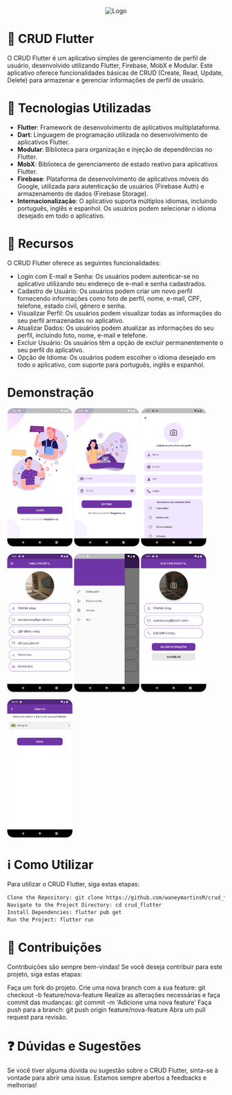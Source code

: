 <div align="center">
    <img src="https://miro.medium.com/v2/resize:fit:754/1*c26LAwpdlPmK3x1lrlGwNA.png" alt="Logo">
</div>

# 👤 CRUD Flutter

O CRUD Flutter é um aplicativo simples de gerenciamento de perfil de usuário, desenvolvido utilizando Flutter, Firebase, MobX e Modular. Este aplicativo oferece funcionalidades básicas de CRUD (Create, Read, Update, Delete) para armazenar e gerenciar informações de perfil de usuário.


# 🚀 Tecnologias Utilizadas
- **Flutter**: Framework de desenvolvimento de aplicativos multiplataforma.
- **Dart**: Linguagem de programação utilizada no desenvolvimento de aplicativos Flutter.
- **Modular**: Biblioteca para organização e injeção de dependências no Flutter.
- **MobX**: Biblioteca de gerenciamento de estado reativo para aplicativos Flutter.
- **Firebase**: Plataforma de desenvolvimento de aplicativos móveis do Google, utilizada para autenticação de usuários (Firebase Auth) e armazenamento de dados (Firebase Storage).
- **Internacionalização**: O aplicativo suporta múltiplos idiomas, incluindo português, inglês e espanhol. Os usuários podem selecionar o idioma desejado em todo o aplicativo.

# 📌 Recursos
O CRUD Flutter oferece as seguintes funcionalidades:

- Login com E-mail e Senha: Os usuários podem autenticar-se no aplicativo utilizando seu endereço de e-mail e senha cadastrados.
- Cadastro de Usuário: Os usuários podem criar um novo perfil fornecendo informações como foto de perfil, nome, e-mail, CPF, telefone, estado civil, gênero e senha.
- Visualizar Perfil: Os usuários podem visualizar todas as informações do seu perfil armazenadas no aplicativo.
- Atualizar Dados: Os usuários podem atualizar as informações do seu perfil, incluindo foto, nome, e-mail e telefone.
- Excluir Usuário: Os usuários têm a opção de excluir permanentemente o seu perfil do aplicativo.
- Opção de Idioma: Os usuários podem escolher o idioma desejado em todo o aplicativo, com suporte para português, inglês e espanhol.

# Demonstração

<p>
<img src="screenshots/Screenshot_01.png" width="30%">
<img src="screenshots/Screenshot_02.png" width="30%">
<img src="screenshots/Screenshot_03.png" width="30%">
</p>

<p>
<img src="screenshots/Screenshot_04.png" width="30%">
<img src="screenshots/Screenshot_08.png" width="30%">
<img src="screenshots/Screenshot_06.png" width="30%">
</p>

<p>
<img src="screenshots/Screenshot_07.png" width="30%">
</p>

# ℹ️ Como Utilizar

Para utilizar o CRUD Flutter, siga estas etapas:

```bash
Clone the Repository: git clone https://github.com/waneymartinsM/crud_flutter.git
Navigate to the Project Directory: cd crud_flutter
Install Dependencies: flutter pub get
Run the Project: flutter run
```

# 🤝 Contribuições
Contribuições são sempre bem-vindas! Se você deseja contribuir para este projeto, siga estas etapas:

Faça um fork do projeto.
Crie uma nova branch com a sua feature: git checkout -b feature/nova-feature
Realize as alterações necessárias e faça commit das mudanças: git commit -m 'Adicione uma nova feature'
Faça push para a branch: git push origin feature/nova-feature
Abra um pull request para revisão.

# ❓ Dúvidas e Sugestões
Se você tiver alguma dúvida ou sugestão sobre o CRUD Flutter, sinta-se à vontade para abrir uma issue. Estamos sempre abertos a feedbacks e melhorias!